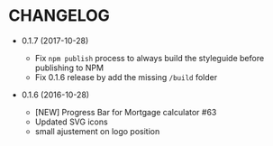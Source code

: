CHANGELOG
=========

 * 0.1.7 (2017-10-28)
   - Fix `npm publish` process to always build the styleguide before publishing to NPM
   - Fix 0.1.6 release by add the missing `/build` folder

 * 0.1.6 (2016-10-28)
   - [NEW] Progress Bar for Mortgage calculator #63
   - Updated SVG icons
   - small ajustement on logo position
